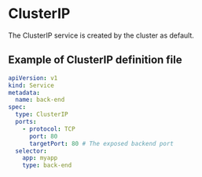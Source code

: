 # ClusterIP
The ClusterIP service is created by the cluster as default.

## Example of ClusterIP definition file
```yaml
apiVersion: v1
kind: Service
metadata:
  name: back-end
spec:
  type: ClusterIP
  ports:
    - protocol: TCP
      port: 80
      targetPort: 80 # The exposed backend port
  selector:
    app: myapp
    type: back-end
```